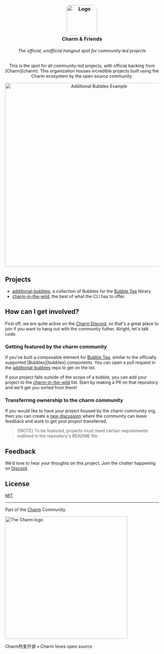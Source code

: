 
<!--

**Here are some ideas to get you started:**

🙋‍♀️ A short introduction - what is your organization all about?
🌈 Contribution guidelines - how can the community get involved?
👩‍💻 Useful resources - where can the community find your docs? Is there anything else the community should know?
🍿 Fun facts - what does your team eat for breakfast?
🧙 Remember, you can do mighty things with the power of [Markdown](https://docs.github.com/github/writing-on-github/getting-started-with-writing-and-formatting-on-github/basic-writing-and-formatting-syntax)
-->

<h3 align="center">
	<img src="https://avatars.githubusercontent.com/u/57376114?s=200&v=4" width="100" style="border-radius: 10%" alt="Logo"/><br/>
	Charm & Friends
</h3>

<h6 align="center">
The official, unofficial hangout spot for community-led projects
</h6>

<p align="center">
This is the spot for all community-led projects, with official backing from [Charm][charm]. This organization houses incredible projects built using the Charm ecosystem by the open source community.
</p>

<p align="center">
    <a href="https://github.com/mistakenelf/teacup"><img src="https://github.com/mistakenelf/teacup/raw/main/assets/filetree.png" width="600" alt="Additional Bubbles Example">
    </a>
</p>

## Projects

- [additional-bubbles][additional-bubbles], a collection of Bubbles for the [Bubble Tea][bubbletea] library.
- [charm-in-the-wild][charm-in-the-wild], the best of what the CLI has to offer.

## How can I get involved?

First off, we are quite active on the [Charm Discord](https://charm.sh/chat), so that's a great place to join if you want to hang out with the community futher. Alright, let's talk code.

### Getting featured by the charm community

If you've built a composable element for [Bubble Tea][bubbletea], similar to the
officially supported [Bubbles][bubbles] components. You can open a pull request
in the [additional-bubbles][additional-bubbles] repo to get on the list.

If your project falls outside of the scope of a bubble, you can add your project
to the [charm-in-the-wild][charm-in-the-wild] list.  Start by making a PR on
that repository and we'll get you sorted from there!

### Transferring ownership to the charm community

If you would like to have your project housed by the charm community org, then
you can create a [new discussion][new-discussion] where the community can leave
feedback and work to get your project transferred.

> ![NOTE]
> To be featured, projects must meet certain requirements outlined in the repository's README file.

## Feedback

We’d love to hear your thoughts on this project. Join the chatter happening on [Discord](https://charm.sh/chat).

## License

[MIT](https://github.com/charmbracelet/skate/raw/main/LICENSE)

***

Part of the [Charm](https://charm.sh) Community.

<a href="https://charm.sh/"><img alt="The Charm logo" src="https://stuff.charm.sh/charm-badge.jpg" width="400"></a>

Charm热爱开源 • Charm loves open source

[charm]: https://github.com/charmbracelet
[bubbletea]: https://github.com/charmbracelet/bubbletea
[new-discussion]: https://github.com/orgs/charm-community/discussions/new/choose
[additional-bubbles]: https://github.com/charm-community/additional-bubbles
[charm-in-the-wild]: https://github.com/charm-community/charm-in-the-wild
